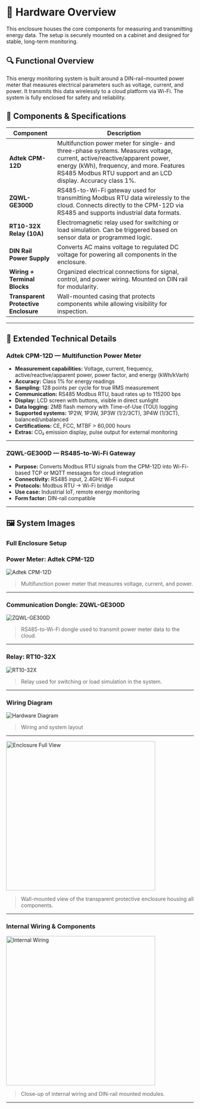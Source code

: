 # 🔧 Hardware Overview

This enclosure houses the core components for measuring and transmitting energy data. The setup is securely mounted on a cabinet and designed for stable, long-term monitoring.

## 🔍 Functional Overview

This energy monitoring system is built around a DIN-rail-mounted power meter that measures electrical parameters such as voltage, current, and power. It transmits this data wirelessly to a cloud platform via Wi-Fi. The system is fully enclosed for safety and reliability.

## 🧩 Components & Specifications

| Component | Description |
|----------|-------------|
| **Adtek CPM-12D** | Multifunction power meter for single- and three-phase systems. Measures voltage, current, active/reactive/apparent power, energy (kWh), frequency, and more. Features RS485 Modbus RTU support and an LCD display. Accuracy class 1%. |
| **ZQWL-GE300D** | RS485-to-Wi-Fi gateway used for transmitting Modbus RTU data wirelessly to the cloud. Connects directly to the CPM-12D via RS485 and supports industrial data formats. |
| **RT10-32X Relay (10A)** | Electromagnetic relay used for switching or load simulation. Can be triggered based on sensor data or programmed logic. |
| **DIN Rail Power Supply** | Converts AC mains voltage to regulated DC voltage for powering all components in the enclosure. |
| **Wiring + Terminal Blocks** | Organized electrical connections for signal, control, and power wiring. Mounted on DIN rail for modularity. |
| **Transparent Protective Enclosure** | Wall-mounted casing that protects components while allowing visibility for inspection. |

---

## 📑 Extended Technical Details

### Adtek CPM-12D — Multifunction Power Meter

- **Measurement capabilities:** Voltage, current, frequency, active/reactive/apparent power, power factor, and energy (kWh/kVarh)  
- **Accuracy:** Class 1% for energy readings  
- **Sampling:** 128 points per cycle for true RMS measurement  
- **Communication:** RS485 Modbus RTU, baud rates up to 115200 bps  
- **Display:** LCD screen with buttons, visible in direct sunlight  
- **Data logging:** 2MB flash memory with Time-of-Use (TOU) logging  
- **Supported systems:** 1P2W, 1P3W, 3P3W (1/2/3CT), 3P4W (1/3CT), balanced/unbalanced  
- **Certifications:** CE, FCC, MTBF > 60,000 hours  
- **Extras:** CO₂ emission display, pulse output for external monitoring

---

### ZQWL-GE300D — RS485-to-Wi-Fi Gateway

- **Purpose:** Converts Modbus RTU signals from the CPM-12D into Wi-Fi-based TCP or MQTT messages for cloud integration  
- **Connectivity:** RS485 input, 2.4GHz Wi-Fi output  
- **Protocols:** Modbus RTU → Wi-Fi bridge  
- **Use case:** Industrial IoT, remote energy monitoring  
- **Form factor:** DIN-rail compatible

---

## 🖼️ System Images

### Full Enclosure Setup


### Power Meter: Adtek CPM-12D  
![Adtek CPM-12D](./images/Adtek.png)  
> Multifunction power meter that measures voltage, current, and power.

---

### Communication Dongle: ZQWL-GE300D  
![ZQWL-GE300D](./images/ZQWL.png)  
> RS485-to-Wi-Fi dongle used to transmit power meter data to the cloud.

---

### Relay: RT10-32X  
![RT10-32X](./images/RT18.png)  
> Relay used for switching or load simulation in the system.

---

### Wiring Diagram
![Hardware Diagram](./images/Hardware_Diagram.png)  
>  Wiring and system layout

---

<img src="./images/enclosure_full.jpg" alt="Enclosure Full View" width="400"/>

> Wall-mounted view of the transparent protective enclosure housing all components.

---

### Internal Wiring & Components
<img src="./images/enclosure_internal.jpg" alt="Internal Wiring" width="400"/>

> Close-up of internal wiring and DIN-rail mounted modules.

---

